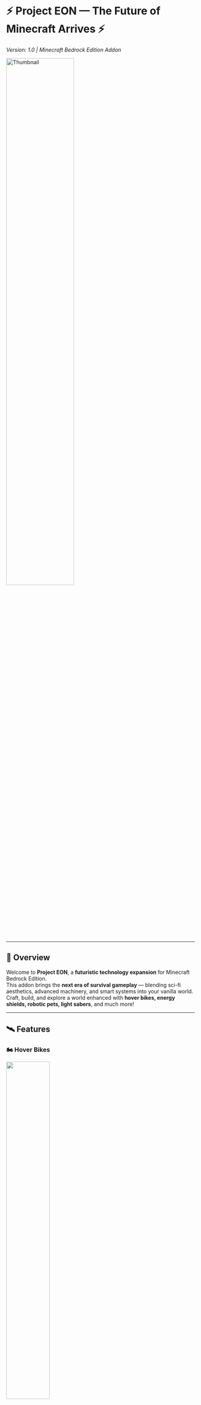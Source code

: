 # ⚡ Project EON — The Future of Minecraft Arrives ⚡  
*Version: 1.0 | Minecraft Bedrock Edition Addon*  

<img src="https://i.ibb.co/bRNR7V76/0-Thumbnail.jpg" alt="Thumbnail" width="60%"><br>

---

## 🚀 Overview  
Welcome to **Project EON**, a **futuristic technology expansion** for Minecraft Bedrock Edition.  
This addon brings the **next era of survival gameplay** — blending sci-fi aesthetics, advanced machinery, and smart systems into your vanilla world.  
Craft, build, and explore a world enhanced with **hover bikes, energy shields, robotic pets, light sabers**, and much more!

---

## 🛰️ Features  

### 🏍️ **Hover Bikes**  
<img src="https://i.ibb.co/xqkVFVDy/hoverbikes1.png" width="48%">  <br>
<img src="https://i.ibb.co/27MCTN0h/hoverbikes2.png" width="48%">  <br>

Zoom across your world at incredible speed on one of two futuristic hover bikes:  
- **Standard Hover Bike:** A fast, maneuverable vehicle for quick exploration.  
- **Storage Hover Bike:** Equipped with onboard storage — carry your supplies wherever you go!  

🔒 *Both variants feature an Access Card system for player security and ownership.*

---

### 🤖 **Robot Companions**  
<img src="https://i.ibb.co/N6mT3PFR/pets.png" width="48%">  <br>
<img src="https://i.ibb.co/WWPtWPxj/dog.png" width="48%">  <br>
<img src="https://i.ibb.co/s0471wB/cat.png" width="48%">  <br>

Bring the future to life with mechanical pets designed for both company and protection:  
- **Robot Dog:** Loyal, durable, and great for defense.  
- **Robot Cat:** Agile and sleek — follows you through your adventures.  
Both robots feature **100 health** and can accompany you in your travels.

---

### 🧲 **Gravity Gun**  
<img src="https://i.ibb.co/b5WNZHpP/gun.png" width="48%">  <br>

Harness gravitational power!  
- Pick up and launch entities with energy precision.  
- Perfect for creative transportation or futuristic combat!  
- Added sound effects.

---

### 🌀 **Gravity Pads**  
<img src="https://i.ibb.co/Y7HSWPQc/gravity.png" width="48%">  <br>

Experience **vertical freedom**:  
- **Stand** on them to **elevate** upward.  
- **Sneak** to **descend** smoothly.  
Great for elevators, base entrances, or futuristic builds.

---

### 🛡️ **Dome Shield System**  
<img src="https://i.ibb.co/JWd7WyNC/dome2.png" width="48%">  <br>
<img src="https://i.ibb.co/GQXK5zVw/dome3.png" width="48%">  <br>

Protect your base with a **deployable energy dome**.  
- **Adjustable radius** — from small personal domes to large base dome shields.  
- **Access Card Integration** — control who can enter inside the dome.  
- Blocks mobs, and unwanted visitors for a secure base defense.

---

### 💊 **Healing Station**  
<img src="https://i.ibb.co/PZFd0ZVd/healing.png" width="48%">  <br>

Recover instantly after a battle — simply **stand** on the Healing Station to **restore full health**.  
Pair it with a dome shield for the ultimate sci-fi medical bay!

---

### ⚔️ **Light Sabers**  
<img src="https://i.ibb.co/BHLLnc5N/saber1.png" width="48%">  <br>
<img src="https://i.ibb.co/mr72SP1n/saber2.png" width="48%">  <br>

Become one with the energy.  
- **Blue Saber:** Grants precision and agility.  
- **Red Saber:** Delivers raw power and fiery strikes.  
Each has **unique abilities** for immersive combat.

---

### 🔐 **Access Card System**  
Security meets simplicity.  
Access Cards integrate seamlessly with:
- **Hover Bikes** (for ownership control)  
- **Dome Shields** (for access permissions)  

Grant or restrict entry to players and entities for **private futuristic operations**.

---

### 🥽 **Night Vision Goggles**  
See clearly in the darkest caves or during night missions.  
A must-have gadget for explorers and miners venturing into the unknown.

---

### ⛏️ **New Ores & Materials**  
<img src="https://i.ibb.co/Mqr3S6k/blocks.png" width="48%">  <br>

Make your futuristic journey **survival-friendly** with three new ores:  
- **Steel Ore:** For crafting sturdy mechanical parts.  
- **Uranium Ore:** A rare energy source powering advanced tech.  
- **Gravitite Ore:** The key component behind anti-gravity tech like hover bikes and pads.  

All new items and devices are **fully craftable**, making **Project EON** balanced and rewarding in survival mode.

---

## 🧰 **Chest UI Recipe Guide**

<img src="https://i.ibb.co/Q3XSFvCZ/guide.png" width="48%">  <br>

To make your futuristic journey easier, **Project EON** includes a built-in **Guide**.  
Simply **interact with the special guide** to open a clean, categorized menu displaying **all craftable items and their recipes**.

📖 **Categories include:**
- ⚙️ **Blocks and Components** – Ores and Machine Recipes  
- 💎 **Items and Stuff** – Items and their recipes  
- 🧠 **Wearables** – Wearable stuff like Hazmat suit  
- ⚔️ **Weapons** – Weapons and their recipes  
- 🤖 **Robot Pets** – Robot Pets with their crafting recipe  

Open the guide anytime to craft your favorite futuristic gear — no need to memorize complex recipes!

---

## 🧩 Compatibility  
✅ Works in **Survival** and **Creative** modes.  
✅ Fully functional in **multiplayer** worlds.  
✅ Crafted for fun with **custom models and sounds**.

---

## 💡 Tips  
- Combine **Hover Bikes + Dome Shield** for the ultimate futuristic base setup.  
- Keep **Access Cards** safe — they’re your digital keys!  
- Experiment with **Gravity Pads** to create smooth elevators or traps.  

---

## 📜 Credits  
- Sound Effects by [**Pixabay**](https://pixabay.com/sound-effects/)  
- Chest UI by [**Herobrine643928**](https://github.com/Herobrine643928/Chest-UI)
